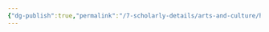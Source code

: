 ```yaml
---
{"dg-publish":true,"permalink":"/7-scholarly-details/arts-and-culture/history/historic-figures/heroes-of-prophecy/raymundo/"}
---
```


